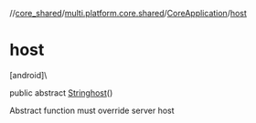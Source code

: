 //[core_shared](../../../index.md)/[multi.platform.core.shared](../index.md)/[CoreApplication](index.md)/[host](host.md)

# host

[android]\

public abstract [String](https://docs.oracle.com/javase/8/docs/api/java/lang/String.html)[host](host.md)()

Abstract function must override server host
